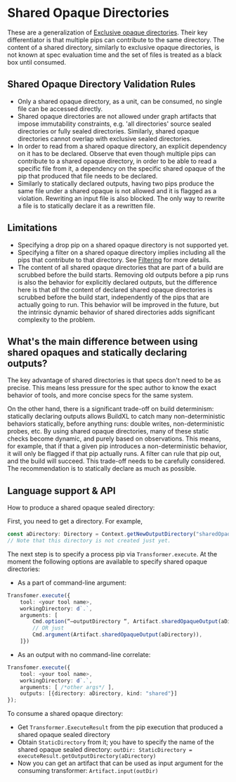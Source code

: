 # Shared Opaque Directories
These are a generalization of [Exclusive opaque directories](./Opaque-Sealed-Directories.md). Their key differentiator is that multiple pips can contribute to the same directory. The content of a shared directory, similarly to exclusive opaque directories, is not known at spec evaluation time and the set of files is treated as a black box until consumed.

## Shared Opaque Directory Validation Rules

* Only a shared opaque directory, as a unit, can be consumed, no single file can be accessed directly.
* Shared opaque directories are not allowed under graph artifacts that impose immutability constraints, e.g. 'all directories' source sealed directories or fully sealed directories. Similarly, shared opaque directories cannot overlap with exclusive sealed directories.
* In order to read from a shared opaque directory, an explicit dependency on it has to be declared. Observe that even though multiple pips can contribute to a shared opaque directory, in order to be able to read a specific file from it, a dependency on the specific shared opaque of the pip that produced that file needs to be declared.
* Similarly to statically declared outputs, having two pips produce the same file under a shared opaque is not allowed and it is flagged as a violation. Rewriting an input file is also blocked. The only way to rewrite a file is to statically declare it as a rewritten file. 

## Limitations
* Specifying a drop pip on a shared opaque directory is not supported yet.
* Specifying a filter on a shared opaque directory implies including all the pips that contribute to that directory. See [Filtering](/BuildXL/User-Guide/How-to-run-BuildXL/Filtering) for more details.
* The content of all shared opaque directories that are part of a build are scrubbed before the build starts. Removing old outputs before a pip runs is also the behavior for explicitly declared outputs, but the difference here is that *all* the content of declared shared opaque directories is scrubbed before the build start, independently of the pips that are actually going to run. This behavior will be improved in the future, but the intrinsic dynamic behavior of shared directories adds significant complexity to the problem.

## What's the main difference between using shared opaques and statically declaring outputs?
The key advantage of shared directories is that specs don't need to be as precise. This means less pressure for the spec author to know the exact behavior of tools, and more concise specs for the same system.

On the other hand, there is a significant trade-off on build determinism: statically declaring outputs allows BuildXL to catch many non-deterministic behaviors statically, before anything runs: double writes, non-deterministic probes, etc. By using shared opaque directories, many of these static checks become dynamic, and purely based on observations. This means, for example, that if that a given pip introduces a non-deterministic behavior, it will only be flagged if that pip actually runs. A filter can rule that pip out, and the build will succeed. This trade-off needs to be carefully considered. The recommendation is to statically declare as much as possible.

## Language support & API
How to produce a shared opaque sealed directory:

First, you need to get a directory. For example, 

```ts
const aDirectory: Directory = Context.getNewOutputDirectory("sharedOpaque");
// Note that this directory is not created just yet.
```

The next step is to specify a process pip via ```Transformer.execute```. At the moment the following options are available to specify shared opaque directories:

* As a part of command-line argument:
```ts
Transfomer.execute({
    tool: <your tool name>,
    workingDirectory: d`.`,
    arguments: [
        Cmd.option(“—outputDirectory “, Artifact.sharedOpaqueOutput(aDirectory)), // Artifact.output marks aDirectory as shared opaque output directory.
        // OR just
        Cmd.argument(Artifact.sharedOpaqueOutput(aDirectory)),
    ]})
```

* As an output with no command-line correlate:
```ts
Transfomer.execute({
    tool: <your tool name>,
    workingDirectory: d`.`,
    arguments: [ /*other args*/ ],
    outputs: [{directory: aDirectory, kind: "shared"}] 
});
```

To consume a shared opaque directory:

* Get `Transformer.ExecuteResult` from the pip execution that produced a shared opaque sealed directory
* Obtain `StaticDirectory` from it; you have to specify the name of the shared opaque sealed directory:  `outDir: StaticDirectory = executeResult.getOutputDirectory(aDirectory)`
* Now you can get an artifact that can be used as input argument for the consuming transformer: `Artifact.input(outDir)`
